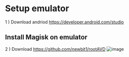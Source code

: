 # Setup emulator

1 ) Download andriod https://developer.android.com/studio

## Install Magisk on emulator
2 ) Download https://github.com/newbit1/rootAVD 
![image](https://user-images.githubusercontent.com/84445039/185474176-ac89f3e1-1481-4d20-8070-db2eb60e97e5.png)

